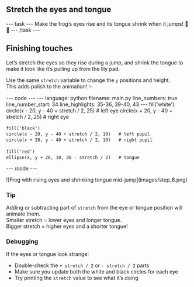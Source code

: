 <h2 class="c-project-heading--task">Stretch the eyes and tongue</h2>
--- task ---
Make the frog’s eyes rise and its tongue shrink when it jumps! 👀👅
--- /task ---

<h2 class="c-project-heading--explainer">Finishing touches</h2>

Let’s stretch the eyes so they rise during a jump, and shrink the tongue to make it look like it’s pulling up from the lily pad.

Use the same `stretch` variable to change the `y` positions and height.  
This adds polish to the animation! ✨

<div class="c-project-code">
--- code ---
---
language: python
filename: main.py
line_numbers: true
line_number_start: 34
line_highlights: 35-36, 39-40, 43
---
    fill('white')
    circle(x - 20, y - 40 + stretch / 2, 25)   # left eye
    circle(x + 20, y - 40 + stretch / 2, 25)   # right eye

    fill('black')
    circle(x - 20, y - 40 + stretch / 2, 10)   # left pupil
    circle(x + 20, y - 40 + stretch / 2, 10)   # right pupil

    fill('red')
    ellipse(x, y + 20, 10, 30 - stretch / 2)   # tongue
--- /code ---
</div>

<div class="c-project-output">
![Frog with rising eyes and shrinking tongue mid-jump](images/step_8.png)
</div>

<div class="c-project-callout c-project-callout--tip">

### Tip

Adding or subtracting part of `stretch` from the eye or tongue position will animate them. <br />
Smaller stretch = lower eyes and longer tongue. <br />
Bigger stretch = higher eyes and a shorter tongue!

</div>

<div class="c-project-callout c-project-callout--debug">

### Debugging

If the eyes or tongue look strange:<br />
- Double-check the `+ stretch / 2` or `- stretch / 2` parts<br />
- Make sure you update both the white and black circles for each eye<br />
- Try printing the `stretch` value to see what it’s doing

</div>